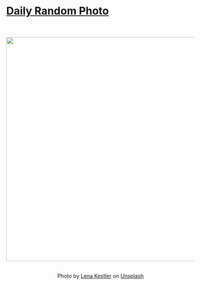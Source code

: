 # [Daily Random Photo](https://www.dailyrandomphoto.com/)

<div align="center">
  <br>
  <br>
  <a href="https://www.dailyrandomphoto.com/p/2024/2024-02-15/"><img src="https://images.unsplash.com/photo-1706261130892-d814895a4292?crop=entropy&cs=tinysrgb&fit=max&fm=jpg&ixid=M3w3NzUwOHwwfDF8cmFuZG9tfHx8fHx8fHx8MTcwNzk1Njk0OXw&ixlib=rb-4.0.3&q=80&w=1080" width="600px"></a>
  <br>
  <br>
  <p class="has-text-grey">Photo by <a href="https://unsplash.com/@lenakestler?utm_source=Daily%20Random%20Photo&amp;utm_medium=referral" target="_blank" rel="noopener noreferrer">Lena Kestler</a> on <a href="https://unsplash.com/photos/a-body-of-water-surrounded-by-land-and-mountains-xA6LOnXXXkU?utm_source=Daily%20Random%20Photo&amp;utm_medium=referral" target="_blank" rel="noopener noreferrer">Unsplash</a></p>
</div>

